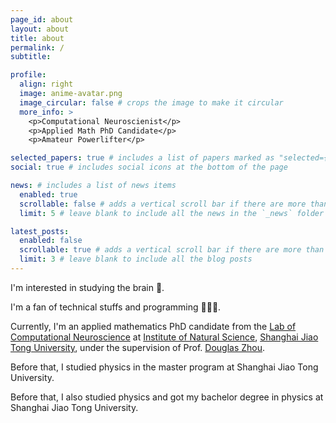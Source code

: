 ```yaml
---
page_id: about
layout: about
title: about
permalink: /
subtitle:

profile:
  align: right
  image: anime-avatar.png
  image_circular: false # crops the image to make it circular
  more_info: >
    <p>Computational Neuroscienist</p>
    <p>Applied Math PhD Candidate</p>
    <p>Amateur Powerlifter</p>

selected_papers: true # includes a list of papers marked as "selected={true}"
social: true # includes social icons at the bottom of the page

news: # includes a list of news items
  enabled: true
  scrollable: false # adds a vertical scroll bar if there are more than 3 news items
  limit: 5 # leave blank to include all the news in the `_news` folder

latest_posts:
  enabled: false
  scrollable: true # adds a vertical scroll bar if there are more than 3 new posts items
  limit: 3 # leave blank to include all the blog posts
---
```


I'm interested in studying the brain 🧠.

I'm a fan of technical stuffs and programming 🧑🏻‍💻.

Currently, I'm an applied mathematics PhD candidate from the [Lab of Computational Neuroscience](https://lcns-sjtu.github.io) at [Institute of Natural Science](https://ins.sjtu.edu.cn/), [Shanghai Jiao Tong University](https://www.sjtu.edu.cn), under the supervision of Prof. [Douglas Zhou](https://ins.sjtu.edu.cn/people/zdz/).

Before that, I studied physics in the master program at Shanghai Jiao Tong University.

Before that, I also studied physics and got my bachelor degree in physics at Shanghai Jiao Tong University.
